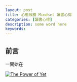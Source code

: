 ```yaml
---
layout: post
title: 心態致勝 Mindset 讀書心得  
categories: [讀書心得]
description: some word here
keywords: 
---
```


## 前言
一開始在


[![The Power of Yet](http://img.youtube.com/vi/J-swZaKN2Ic/2.jpg)](https://www.youtube.com/watch?v=J-swZaKN2Ic)